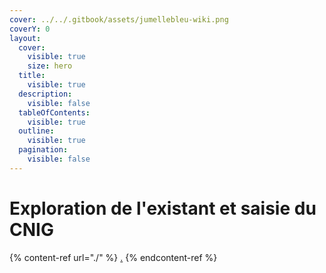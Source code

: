 ```yaml
---
cover: ../../.gitbook/assets/jumellebleu-wiki.png
coverY: 0
layout:
  cover:
    visible: true
    size: hero
  title:
    visible: true
  description:
    visible: false
  tableOfContents:
    visible: true
  outline:
    visible: true
  pagination:
    visible: false
---
```


# Exploration de l'existant et saisie du CNIG

{% content-ref url="./" %}
[.](./)
{% endcontent-ref %}

